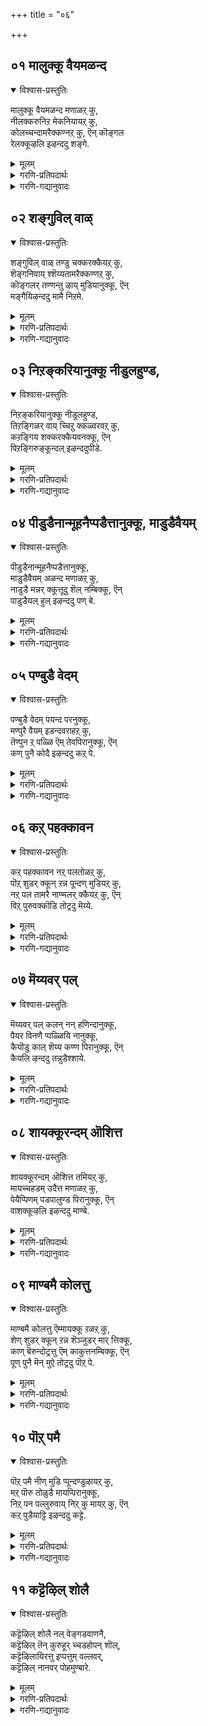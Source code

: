 +++
title = "०६"

+++


## ०१ मालुक्कू वैयमळन्द
<details open><summary>विश्वास-प्रस्तुतिः</summary>

मालुक्कू वैयमळन्द मणाळऱ् कु,   
नीलक्करुनिऱ मेकनियायऱ् कु,  
कोलच्चन्दामरैक्कण्नऱ् कु, ऎन् कॊङ्गल  
रेलक्कूऴलि इऴन्ददु शङ्गे.
</details>

<details><summary>मूलम्</summary>

मालुक्कू वैयमळन्द मणाळऱ् कु,   
नीलक्करुनिऱ मेकनियायऱ् कु,  
कोलच्चन्दामरैक्कण्नऱ् कु, ऎन् कॊङ्गल  
रेलक्कूऴलि इऴन्ददु शङ्गे.
</details>

<details><summary>गरणि-प्रतिपदार्थः</summary>

मालुक्कू = व्यामोहकारिगॆ, वैयम् अळन्द = भूमण्डलवन्नु आक्रमिसिकॊण्ड \(अळॆदुकॊण्ड\), मणाळऱ् कु = चित्ताकर्षरिगॆ, नीलम् करुनिऱम् = नीलि मत्तु कप्पु मिश्रवर्णद, मेकम् नियाय ऱ् कु = मेगवन्नु होलुववरिगॆ, कोलम् = सुन्दरवाद, शॆम् तामरैक्कण्णऱ् कु= कॆन्दावरॆयन्तॆ कण्णुळ्ळवरिगॆ, ऎन् कॊङ्गु= नन्न जेनुसुरिसुव, अलर् = हूविन, एलम् = परिमळद, कुऴलि = तलॆगूदलुळ्ळवळु, इऴन्ददु = कृशगॊण्डद्दु, शङ्गे = कैबळॆगळे.
</details>

<details><summary>गरणि-गद्यानुवादः</summary>

कैबळॆगळे, जेनुसुरिसुव हूविन परिमळद तलॆगूदलिनवळाद नन्न\(मगळु\)वळु व्यामोहकारियाद प्रभुविगॆ, भूमण्डलवन्नु अळॆदुकॊण्ड चित्ताकर्षकनिगॆ \(मनोहारिगॆ\), नीलि मत्तु कप्पु मिश्रवर्णद मेघवन्नु होलुववनिगॆ, कॆन्दावरॆयन्तॆ कण्णुळ्ळवनिगॆ कृशगॊण्डद्दु. 

इल्लि ’नायकि’य तायि तन्न मगळु बडवादद्दक्कॆ कारणवन्नु बलुरसवत्तागि हेळुत्ताळॆ. 

“मालुक्कू” – सृष्टिय ऎल्ला वस्तुगळल्लू व्यामोहवन्नुण्टुमाडि, तन्न कडॆगॆ अवुगळन्नु आकर्शिसुववनु - सर्वेश्वर.

“वैयमळन्द मणाळऱ् कु” – इदु भगवन्तन वामन-त्रिविक्रमावतारगळन्नु सूचिसुत्तदॆ. 

“मणाळऱ्” – ऎन्दरॆ, ’मनोहारि’यागि बलिचक्रवर्तिय यागशालॆयन्नु प्रवेशिसिद कुळ्ळ ब्रह्मचारि वेषद \(वामन वटुवागि बन्द\) भगवन्त यागशालॆयन्नु प्रवेशिसिद कूडले. अवन रूपक्कॆ, अवनापूर्व तेजस्सिगॆ बलिचक्रवर्तिमारुहोद. अवनन्नु प्रश्निसि, अवन मातुगळिगॆ मरुळाद एनु बेकॆन्दु केळिद. ’मूरु हॆज्जॆय नॆल’ ऎन्द वामनवटु. अदन्नु केळि बलि अच्चरिगॊण्ड. ’अष्टु अल्पस्थळसाके?’ ऎन्दु केळिद बलि. आदरॆ, आगले वामननु त्रिविक्रमनागि बॆळॆदु, ब्रह्माण्डवन्नॆल्ला आक्रमिसि, तन्न ऒन्दे हॆज्जॆयन्नु विस्तरिसि इडिय भूमण्डलवन्नु अळॆद सङ्गतियन्नु ’वैयम् अळन्द’ ऎम्बुदु सूचिसुत्तदॆ. 

“नीलम् करु निऱम् मेकम् नियायऱ् कु” – नीलि, कप्पु कूडिदबण्णद मोड – मळॆमोड – कार्मुगिलु. कार्मुगिलन्नु होलतक्कवनु मुगिल् वण्णनाद भगवन्त. 

“ऎन् कॊङ्गलरेलक्कूऴलि” – अरळिद हूविनन्तॆ आकर्षकळू, परिमळ सूसुव तलॆगूदलिनवळू आद नन्न मगळु.

’नायकि’य तायि हेळुत्ताळॆ- कैबळॆगळे, ई नन्न अपरूप सुन्दरियाद मगळु व्यामोहकारियाद, सर्वव्यापकनाद, मुगिलवण्णनाद, कॆन्दावरॆय कण्णिन सर्वेश्वरनिगॆ मनसोतु बडवादळु कण्डिरा\!
</details>



## ०२ शङ्गुविल् वाळ्
<details open><summary>विश्वास-प्रस्तुतिः</summary>

शङ्गुविल् वाळ् तण्डु चक्करक्कैयऱ् कु,  
शॆङ्गनिवाय् श्शॆय्यतामरैक्कण्णऱ् कु,  
कॊङ्गलर् तण्णन्तु ऴाय् मुडियानुक्कू, ऎन्  
मङ्गैयिऴन्ददु मामै निऱमे.
</details>

<details><summary>मूलम्</summary>

शङ्गुविल् वाळ् तण्डु चक्करक्कैयऱ् कु,  
शॆङ्गनिवाय् श्शॆय्यतामरैक्कण्णऱ् कु,  
कॊङ्गलर् तण्णन्तु ऴाय् मुडियानुक्कू, ऎन्  
मङ्गैयिऴन्ददु मामै निऱमे.
</details>

<details><summary>गरणि-प्रतिपदार्थः</summary>

शङ्ग = शङ्ख, विल् = बिल्लु, वाळ् = खड्ग, तण्डु = गदॆ, चक्करम् = चक्रायुध, इवुगळन्नु, कैयऱ् कु = कैयल्लि हिडिदवनिगॆ, शॆम् कनिवाय् = कॆम्पगॆ तॊण्डे हण्णिनन्तॆ अधरवन्नुळ्ळवनिगॆ, शॆय्यतामरैकण्णऱ् कु = कॆन्दावरॆयं \(विशालवाद\) कण्णुळ्ळवनिगॆ, कॊङ्गु अलर् = परिमळवन्नु हरडुव हू बन्दिरुव, तण् = तम्पाद, अम् = सुन्दरवाद, तुऴाय् = तुलसिय दण्डॆयन्नु, मुडियानुक्कु = तलॆयल्लि \(किरीटदल्लि\) धरिसिरुववनिगॆ, ऎन् मङ्गै= नन्न मगळु इऴन्ददु = कळॆदुकॊण्डद्दु, मामैनिऱमे = रूपवन्नू, मैबण्णवन्नू \(सुन्दरवाद मैबण्णवे\).
</details>

<details><summary>गरणि-गद्यानुवादः</summary>

शङ्ख, बिल्लु, खड्ग, गदॆ, चक्रायुधगळन्नु कैयल्लि हिडिदवनिगॆ, कॆम्पगॆ तॊण्डॆहण्णिनन्तॆ अधरवन्नुळ्ळवनिगॆ, कॆन्दावरॆयन्तॆ विशालवाद कण्णुळ्ळवनिगॆ, परिमळवन्नु हरडुवहूबिरिद तम्पाद सुन्दरवाद तुलसिय दण्डॆयन्नु किरीटदल्लि धरिसिरुववगॆ, नन्न मगळु कळॆदुकॊण्डद्दु सुन्दरवाद मैबण्णवन्ने. 

“शङ्गु..........................कैयऱ् कु” – इदु भगवन्तनु दिव्यपञ्चायुधगळन्नु धरिसिरुव सर्वरक्षकनॆम्बुदन्नु हेळुत्तदॆ. पाञ्चजन्य शङ्ख, शार्ङ्गबिल्लु, नन्दकीखड्ग, कौमोदकीगदॆ, सुदर्शनचक्र – इवु भगवन्तन दिव्यपञ्चायुधगळु. 

“शॆङ्गनिवाय्, शॆय्यतामरैक्कण्णऱ् कु” – इदु भगवन्तन अपूर्वसौन्दर्यवन्नु सूचिसुत्तदॆ. मुखक्कॆ अन्दवन्नु तरुवुदु कण्णु, मूगु, बायि, भगवन्तनकण्णुगळु कॆन्दावरॆय ऎसळिनन्तॆ माटवागि, आकर्षकवागि, सुन्दरवागिवॆ. अवन तुटिगळु तॊण्डॆय हण्णिनन्तॆ कॆम्पगॆ इवॆ. 

“कॊङ्गलर्.......................मुडियानुक्कू” – भगवन्तन किरीटक्कॆ तॊडिसिरुव परिमळपूर्ण सुन्दरवाद तुलसिय हार, अवन दिव्याभरणगळ सॊबगन्नु सूचिसुत्तवॆ. 

’नायकि’य तायि हेळुत्ताळॆ- ई नन्न मगळु दिव्यपञ्चायुधगळन्नु धरिसिद जगद्रक्षकनिगॆ, तॊण्डॆहण्णिनन्तॆ तुटियन्नू कॆन्दावरॆय ऎसळिनन्तॆ कण्णन्नू उळ्ळ सुन्दरमूर्तिगॆ, किरीटदल्लि परिमळवन्नु सूसुत्ता तम्पाद सॊबगिन तुलसिय हारवन्नु धरिसिदवनिगॆ मनसोतु, तन्न सुन्दरवाद रूपवन्नू, अदर बण्णवन्नू कळॆदुकॊण्डळल्ल\!
</details>



## ०३ निऱङ्करियानुक्कू नीडुलहुण्ड,
<details open><summary>विश्वास-प्रस्तुतिः</summary>

निऱङ्करियानुक्कू नीडुलहुण्ड,  
तिऱङ्गिळर् वाय् च्चिऱु क्कळ्वरवऱ् कु,   
कऱङ्गिय शक्करक्कैयवनक्कू, ऎन्   
पिऱङ्गिरुङ्कून्दल् इऴन्ददुपीडे.
</details>

<details><summary>मूलम्</summary>

निऱङ्करियानुक्कू नीडुलहुण्ड,  
तिऱङ्गिळर् वाय् च्चिऱु क्कळ्वरवऱ् कु,   
कऱङ्गिय शक्करक्कैयवनक्कू, ऎन्   
पिऱङ्गिरुङ्कून्दल् इऴन्ददुपीडे.
</details>

<details><summary>गरणि-प्रतिपदार्थः</summary>

निऱम् = बण्णदल्लि, करियानुक्कू = कप्पगॆ इरुववनिगॆ, नीडु = विस्तारवाद, उलहु उण्ड = लोकगळन्नु कबळिसिद, तिऱम् = रीतियल्लि किळर् वाय् = शोभिसुव बायुळ्ळ, शिऱुकळ् वर् अवर् क्कू= चिक्कमायकारनाडवनिगॆ, कऱङिय = सुळिसुत्तुत्तिरुव, चक्कर क्कैयवनुक्क चिक्करक्कैयवनुक्कू= चक्रायुधवन्नु कैयल्लि हिडिदवनिगॆ, ऎन्पिऱङ्गु इरुकून्दल् = नन्न शोभिसुव दट्टवाद कूदलु \(कूदलिन मगळु\), इऴन्ददु = कळॆदुकॊण्डद्दु, पीडे = हिरिमॆयन्ने. 
</details>

<details><summary>गरणि-गद्यानुवादः</summary>

बण्णदल्लि कप्पगॆ इरुववनिगॆ, विस्तारवाद लोकगळन्नुण्ड रीतियल्लि शोभिसुव बायुळ्ळवनिगॆ, चिक्कमायकारनिगॆ, गिरगिरनॆ तिरुगुत्तिरुव चक्रायुधवन्नु कैयल्लि धरिसिदवनिगॆ दट्टवागि शोभिसुव तलॆगूदलिनवळाद नन्न मगळु मनसोतु कळॆदुकॊण्डद्दु अवळ हिरिमॆयन्ने. 

“निऱम् करियानुक्कू” – भगवन्तनु ऒन्दॊन्दु युगदल्लि ऒन्दॊन्दु बण्णदवनागि कण्डु बरुत्तानॆन्दू, कृतयुगदल्लि अवनदु शुद्धवाद बिळिय बण्णवॆन्दू, त्रेतायुगदल्लि मासलु बिळुपॆन्दू, द्वापरदल्लि हळदियॆन्दू, कलियुगदल्लि शुद्धकप्पुबण्णवॆन्दू वर्णिसलागुत्तदॆ. अदक्कॆ तक्कन्तॆ आळ्वाररु भगवन्तनन्नु ’करिय’नॆन्नुत्तारॆ. 

“नीडुलहुण्ड......................वाय्” – भगवन्तनु प्रळयकालदल्लि समस्तलोकगळन्नू ऒट्टिगॆ कबळिसिद बायवनु. अवनु श्रीकृष्णनागि, नन्दगोकुलदल्लि बॆळॆयुत्तिद्दाग, मण्णुतिन्दनॆम्ब कारणदिन्द तायि यशोदॆ अवनन्नु गद्दरिसि, बायि तॆरॆसि, बाय ऒळगॆ इडिय ब्रह्माण्डवन्ने कण्डु बॆक्कसबॆरगादळष्टॆ\! 

“शिऱुकळ्वर् अवर्” – भगवन्तनु “चिक्ककळ्ळ” ऎनिसिकॊण्डद्दु ऎरडु सन्दर्भगळल्लि. \(१\) कुळ्ळब्रह्मचारियागि बलिचक्रवर्तिय यागशालॆयन्नु प्रवेशिसि, तन्न रूपतेजस्सुगळिन्दलू, सत्यपूर्णवाद चमत्कारद मातुगळिन्दलू, बलियन्नु वञ्चिसिदाग \(२\) श्रीकृष्णनागि अवतरिसि, नन्दगोकुलदल्लि तन्न मनॆयल्लू, गोकुलद ऎल्ल मनॆगळल्लू हालुबॆण्णॆयन्नु, यारू अरियदन्तॆ तिन्दु, तायियशोदॆयिन्द ऒरळिद कट्टिहाकिसिकॊण्डाग. 

’नायकि’य तायि हेळुत्ताळॆ- नन्नमगलु सुलक्षणवति दट्टवागि तलॆगूदलन्नुळ्ळ सुन्दरि. अन्थवळु, करियबण्णद, हॊट्टॆबाकनन्तॆ इडिय ब्रह्माण्डवन्ने कबळिसिदवनिगॆ, चिक्ककळ्ळ \(वञ्चक\)निगॆ, तिरुगुत्तिरुव चक्रायुधधारिगॆ मनसोतु, तन्न हिरिमॆयन्ने कळॆदुकॊण्डळल्ल\! 

’हिरिमॆ’ ऎल्लिगॆ? यारदु ’हिरिमॆ’? भगवन्तनन्नु मोहिसि कळॆगुन्दिद्दे? कप्पनॆय, हॊट्टॆबाकनागि, गुणविल्लद ’कळ्ळ’निगॆ मनसोतद्दु? इल्लवे, तिरुगुत्तिरुव चक्रायुधवन्नु कैयल्लि हिडिदु सदा जगद्रक्षणॆयल्ले निरतनादवनदे? ऎन्थ सॊगसाद निन्दास्तुति\!
</details>



## ०४ पीडुडैनान्मूहनैप्पडैत्तानुक्कू, माडुडैवैयम्
<details open><summary>विश्वास-प्रस्तुतिः</summary>

पीडुडैनान्मूहनैप्पडैत्तानुक्कू,  
माडुडैवैयम् अळन्द मणाळऱ् कु,  
नाडुडै मन्नर् क्कूत्तूदु शॆल् नम्बिक्कू, ऎन्  
पाडुडैयल् हुल् इऴन्ददु पण् बे.
</details>

<details><summary>मूलम्</summary>

पीडुडैनान्मूहनैप्पडैत्तानुक्कू,  
माडुडैवैयम् अळन्द मणाळऱ् कु,  
नाडुडै मन्नर् क्कूत्तूदु शॆल् नम्बिक्कू, ऎन्  
पाडुडैयल् हुल् इऴन्ददु पण् बे.
</details>

<details><summary>गरणि-प्रतिपदार्थः</summary>

पीडु उडै = हिरिमॆयुळ्ळ, नान्मूहनै = नाल्मुखनन्नु, पडैत्तानुक्कू = पडॆदवनिगॆ, माडु उडै= सम्पत्तन्नुळ्ळ, वैयम् = भूमण्डलवन्नु, अळन्द = अळॆदुकॊण्ड, मणाळऱ् कु = मनमोहकनिगॆ, नाडु उडै = देशवन्नुळ्ळ, मन्नर् क्कू = राजरिगॆ, तूदु शॆल् = दौत्यवन्नु नडॆसिद, नम्बिक्कू = परमपुरुषनिगॆ \(पुरुषोत्तमनिगॆ\), ऎन् = नन्न, पाडु उडै = विशालवाद नितम्बगळुळ्ळवळु, इऴन्ददु = \(मनसोतद्दु\) बडवादद्दु, पण्बे = स्वभाववे \(सहज गुणवे\). 
</details>

<details><summary>गरणि-गद्यानुवादः</summary>

हिरिमॆयुळ्ळ नाल्मुखनन्नु पडॆदवनिगॆ, सम्पत्तन्नुळ्ळ भूमियन्नु अळॆदुकॊण्ड मनमोहकनिगॆ, देशवन्नुळ्ळ राजरिगॆ दौत्यवन्नु नडॆसिद पुरुषोत्तमनिगॆ, नन्न विशालवाद नितम्बगळुळ्ळवळु \(मनसोतद्दु\) बडवादद्दु अवळ सहजगुणवे\! 

“पीडुडै.......................पडैत्तानुक्कु” – भगवन्तन नाभिकमलदल्लि अयोनिजवागि हुट्टिद्दु चतुर्मुखन ऒन्दु हिरिमॆ. भगवन्तननिन्दले पडॆदुकॊण्ड वेदगळ मूलक जगत्तन्नु सृष्टिसिद्दु अवन मत्तॊन्दु हिरिमॆ. 

“माडुडै..........................मणालऱ् कु” – सम्पत्तु तुम्बिद्दु भूमिभगवन्तनु मनमोहकनाद वामन वटुवागि बन्दु, त्रिविक्रमनागि बॆळॆदु, तन्न ऒन्दु हॆज्जॆयन्नु विस्तरिसि, इडिय भूमण्डलवन्नावरिसि, अदन्नु अळॆदुकॊण्डनु. 

“नाडुडै............................नम्बिक्कु” – हिरिमॆयन्नुळ्ळ चतुर्मुखनन्नु पडॆदवनिगॆ, त्रिविक्रमनागि भूमण्डलवन्नु स्वाधीनपडिसिकॊण्ड मनमोहकनिगॆ, राज्यमत्तराद कौरवादिगळ बळिगॆ पाण्डवर कडॆय राजदूतनाद पुरुषोत्तमनिगॆ, विशालवाद नितम्बगळुळ्ळ नन्न मगळु मनसोतु बडवादद्दु अवळ सहजस्वभाववे.
</details>



## ०५ पण्बुडै वेदम्
<details open><summary>विश्वास-प्रस्तुतिः</summary>

पण्बुडै वेदम् पयन्द परनुक्कू,  
मण्पुरै वैयम् इडन्दवराहऱ् कु,  
तॆण्पुन ऱ् पळ्ळि ऎम् तेवपिरानुक्कू, ऎन्   
कण् पुनै कोदै इऴन्ददु कऱ् पे.
</details>

<details><summary>मूलम्</summary>

पण्बुडै वेदम् पयन्द परनुक्कू,  
मण्पुरै वैयम् इडन्दवराहऱ् कु,  
तॆण्पुन ऱ् पळ्ळि ऎम् तेवपिरानुक्कू, ऎन्   
कण् पुनै कोदै इऴन्ददु कऱ् पे.
</details>

<details><summary>गरणि-प्रतिपदार्थः</summary>

पण्बु उडैवेदम् = अत्युत्तम ज्ञानकर्मगळन्नुळ्ळ वेदगळन्नु, पयन्द = उपकरिसिद, परनुक्कू = परमपुरुषनिगॆ, मण् पुरैवैयम् = मण्णिनिन्द मुच्चिरुव भूमियन्नु, इडन्द = हिडिदु ऎत्तिद, वराहऱ् कु = महावराहनिगॆ, तॆण् पुनल् पळ्ळि = तिळियाद नीरिन प्रवाहदल्लि पवडिसिरुव, ऎम् = नम्म, पिरानुक्कू = देवतॆगळ ऒडॆयनिगॆ, ऎन् = नन्न, कण् पुनै = कण्णुगळन्नु आकर्षिसुवन्तॆ अलङ्करिसिरुव, कोदै = तलॆकूदलन्नुळ्ळवळु, इऴन्ददु = बडवादद्दु, कऱ् पे = \(अवळ\) पातिव्रत्यवे श्रेष्ठवाद ज्ञानवे\). 
</details>

<details><summary>गरणि-गद्यानुवादः</summary>

अत्युत्तम ज्ञानकर्मगळन्नुळ्ळ वेदगळन्नु नीडि उपकरिसिद परमपुरुषनिगॆ, मण्णिनिन्द मुच्चिरुव भूमियन्नु हिडिदु उद्धरिसिद महावराहनिगॆ, तिळियाद नीरिन प्रवाहदल्लिपवडिसिरुव नम्म देवदेवनिगॆ, \(इतरर\) कण्णुगळन्नुआकर्षिसुवन्तॆ अलङ्करिसिरुव तलॆगूदलिन नन्न मगळु बडवादद्दु अवळ पातिव्रत्यवे \(श्रेष्ठज्ञानवे\). 

पण्बुडै................................परनुक्क” – ज्ञानकाण्ड, कर्मकाण्डगळिन्द कूडिद्दु वेद. भगवन्तनु वेदगळन्नु चतुर्मुखनिगॆ ऒदगिसिकॊट्टु, अवन सृष्टिकार्यक्कॆ ऒत्तासॆमाडिदनादरू, अवनु परात्परवस्तुवे. \(इल्लि भगवन्तन ऎरडु गुणगळन्नु ऒत्तिहेळुत्तिदॆ- उपकार मत्तु परत्व\) 

मण्...................................वराहऱ् कु” – भगवन्तन महावराहवातारद विषय. हिरण्याक्षनॆम्ब राक्षसनु भूमियन्नु कद्दु विस्तारवाद कडलल्लि ऎल्लियो बच्चिट्टु अडगिकॊण्डाग, भगवन्तनु महावराहनागि अवतरिसि, नीरिनल्लि मुळुगि, घुडुघुडिसि, अडगिद्द हिरण्याक्षनन्नु कण्डुहिडिदु कॊन्दु, भूमियन्नु तन्न कोरॆहल्लिनिन्द हिडिदु, मेलक्कॆत्ति, अदर स्थानदल्लि निल्लिसिदनु. 

“तण्...........................पिरानुक्कु” – विस्तारवाद पाल्गडलल्लि, शेषशयननागि, पवडिसिरुव देवाधिदेवने भगवन्त. 

’नायकि’य तायि हेळुत्ताळॆ- चतुर्मुखनिगॆ वेदगळन्नु ऒदगिसि, दुष्टहिरण्याक्षनन्नु संहरिसि, भूदेवियन्नुद्धरिसि, निर्लिप्तनागि पाल्गडलल्लि पवडिसिरुव परमपुरुषनिगॆ, आकर्षकवागि तलॆगूदलन्नु अलङ्करिसिकॊण्डिरुव \(गोदादेवियन्थ\) नन्न मगळु, मनसोतु बडवादद्दु अवळ निश्चलवाद पतिभक्तियिन्दले.
</details>



## ०६ कऱ् पहक्कावन
<details open><summary>विश्वास-प्रस्तुतिः</summary>

कऱ् पहक्कावन नऱ् पलतोळऱ् कु,  
पॊऱ् शुडर् क्कून् ऱन्न पून्दण् मुडियऱ् कु,  
नऱ् पल तामरै नाण्मलर् क्कैयऱ् कु, ऎन्   
विऱ् पुरुवक्कॊडि तोट्रदु मॆय्ये.
</details>

<details><summary>मूलम्</summary>

कऱ् पहक्कावन नऱ् पलतोळऱ् कु,  
पॊऱ् शुडर् क्कून् ऱन्न पून्दण् मुडियऱ् कु,  
नऱ् पल तामरै नाण्मलर् क्कैयऱ् कु, ऎन्   
विऱ् पुरुवक्कॊडि तोट्रदु मॆय्ये.
</details>

<details><summary>गरणि-प्रतिपदार्थः</summary>

कऱ् पहम् का अन् = कल्पवृक्षद उपवनदन्तॆ, नल् पल तोळऱ् कु = उत्तमवू बलिष्ठवू आद हलवु तोळु \(बुज\)गळुळ्ळवनिगॆ, पॊन् शुडर् कुन्ऱु अन्न = चिन्नद प्रकाश\(कान्ति\)वुळ्ळ बॆट्टदन्तॆ, पूतण्= सुन्दरवू हितकरवू आद, मुडियऱ् कु = किरीटवुळ्ळवनिगॆ, नल् = ऒळ्ळॆय, पल = हलवु, तामरैनाळ् मलर् = आगले बिरिद तावरॆ हूविनन्तॆ इरुव कैयऱ् कु = कैगळुळ्ळवनिगॆ, ऎन् = नन्न, विल् पुरुवम् कॊडि = बिल्लिनन्थ हुब्बन्नुळ्ळ, मगळु, तोट्रदु = मनसोतद्दु \(बडवादद्दु\), मॆय्यो = निजवे. 
</details>

<details><summary>गरणि-गद्यानुवादः</summary>

कल्पवृक्षद उपवनदन्तॆ, उत्तमवाद मत्तु बलिष्ठवाद अनेक तोळुगळन्नुळ्ळवनिगॆ, चिन्नद हॊळपुळ्ळ बॆट्टदन्तॆ सुन्दरवू हितकरवू आद किरीटवुळ्ळवनिगॆ, आगले बिरिद उत्तमवाद हलवु कैगळुळ्ळवनिगॆ, बिल्लिनन्तॆ बागिरुव हुब्बन्नुळ्ळ नन्न मगळु मनसोतद्दु \(मैबडवादद्दु\) सहजवे \(सत्यवे\). 

“कऱ् पह...........................मुडियऱ् कु” – याव देव मरदडियल्लि निन्तु बेडिद्दन्नुअदु कॊडबल्लदो अदु कल्पवृक्ष. अन्थ कल्पवृक्षगळ उपवनदन्तॆ इरुव भगवन्तन हलवारु तोळुगळु सुन्दरवू बलिष्ठवू आगिवॆ. 

“पॊऱ् शुडर्..........................मुडियऱ् कु” – चिन्नद हॊळपुळ्ळ बॆट्टद हागॆ ऎत्तरवाद, नोडलु सुन्दरवू हितकरवू आद किरीटवन्नु धरिसिरुववनु भगवन्त. 

“नऱ् पल............................कैयऱ् कु” – आगले अरळिद ऒळ्ळॆय सॊगसाद तावरॆहूगळन्तॆ सुन्दरवू \(आकर्षकवू\), मृदुवू आद कैगळुळ्ळवनु भगवन्त.

’नायकि’य तायि हेळुत्ताळॆ- साटियिल्लदन्थ कॊडुगैयुळ्ळवनू, बलिष्ठवाद भुजगळुळ्ळवनू, चिन्नद हॊळपिन ऎत्तरवाद, हितकरवाद, सॊबगिन किरीटवुळ्ळवनिगॆ, हॊसदागि अरळिद तावरॆ हूगळन्तॆ मृदुवू सुन्दरवू आदकैगळुळ्ळ परमपुरुषनिगॆ बिल्लिनन्तॆ माटवागि बागिरुव हुब्बुगळ सुन्दरियाद नन्न मगळु मनसोतद्दु निजवे\! \(वास्तववादद्दे\!\). 

ऎल्ला बगॆयल्लू बल, वीर्य, शौर्य, सौन्दर्य लावण्यगळन्नुळ्ळ परमपुरुषन बळिगॆ आकर्षितवागुवुदू, अवनन्नु पडॆदुकॊळ्ळुवुदक्कागि कॊरगि बडवागुवुदू सहजवाद विषयवे.
</details>



## ०७ मॆय्यवर् पल्
<details open><summary>विश्वास-प्रस्तुतिः</summary>

मॆय्यवर् पल् कलन् नन् हणिन्दानुक्कू,  
पैयर विनणै प्पळ्ळियि नानुक्कू,  
कैयॊडु काल् शॆय्य कण्ण पिरानुक्कू, ऎन्   
कैयलि ऴन्ददु तन्नुडैश्शाये.
</details>

<details><summary>मूलम्</summary>

मॆय्यवर् पल् कलन् नन् हणिन्दानुक्कू,  
पैयर विनणै प्पळ्ळियि नानुक्कू,  
कैयॊडु काल् शॆय्य कण्ण पिरानुक्कू, ऎन्   
कैयलि ऴन्ददु तन्नुडैश्शाये.
</details>

<details><summary>गरणि-प्रतिपदार्थः</summary>

मॆय् अमर् = निजवागियू \(देहसौन्दर्यक्कॆ\) हॊन्दिकॊण्डिरुव, पल् = अनेक, कलन् = दिव्याभरणगळन्नु, नन् हु = चॆन्नागि, अणिन्दानुक्कु = तॊट्टिरुववनिगॆ, पै अरविन् = हॆडॆयुळ्ळ सप्रद, अणै = हासुगॆयल्लि, पळ्ळियिनानुक्कू = पवडिसिरुववनिगॆ, कैयॊडुकाल् = कै मत्तु कालुगळु, शॆय्य = कॆम्पगॆ इरुव, कण्णपिरानुक्कू = अत्याकर्षकनाद भगवन्तनिगॆ \(श्रीकृष्णावतारियाद भगवन्तनिगॆ\), ऎन् = नन्न, तैयल् = मगळु, इऴन्ददु = कृशगॊण्डद्दु, तन्नुडै = तन्न, शाये = बण्णवन्ने \(कान्तियन्ने\). 
</details>

<details><summary>गरणि-गद्यानुवादः</summary>

देहसौन्दर्यक्कॆ वास्तववागि हॊन्दिकॊण्डिरुव अनेक दिव्याभरणगळन्नु चॆन्नागि तॊट्टिरुववनिगॆ, हॆडॆयुळ्ळ सर्पद हासुगॆयल्लि पवडिसिरुववनिगॆ, अङ्गै अङ्गालुगळु कॆम्पगॆइरुव अत्याकर्षक सुन्दरनाद भगवन्तनिगॆ \(श्रीकृष्णावतारियाद भगवन्तनिगॆ\), नन्न मगळु कृशगॊण्डद्दु \(मनसोतद्दु\), तन्न देहकान्तियन्ने. 

“मॆय्यमर्.........................नन् हणिन्दानुक्कु” – भगवन्तनु तलॆगॆ रत्नकिरीटवन्नू, किविगॆ मकरकुण्डलगळन्नू, कण्ठदल्लि ऎन्दिगू बाडद वनमालॆयन्नू, वैजयन्तिमालॆयन्नू ऎदॆयल्लि कौस्तुभरत्नवन्नू, तोळुगळिगॆ तोळ्बळॆगळन्नू, कालुगळिगॆ वीरकालन्दुगॆगळन्नू धरिसि, शोभिसुत्तानॆ. 

“पैयरविनणै..........................नानुक्कू” – भगवन्तनु पवडिसिरुवुदु पाल्गडलल्लि. आदिशेषने अवन हासुगॆ. शेषनु तन्न हॆडॆगळन्नु बिच्चि भगवन्तनिद्दॆगॆ भङ्गबरदन्तॆ हिडिदिरुत्तानॆ. लक्ष्मीदेविस्वामिय सेवॆयल्लि तॊडगिरुत्तारॆ. गरुड, विष्वक्सेन, आञ्जनेयरु, अवन आज्ञापालनॆगागि सिद्धवागि कादिरुत्तारॆ. 

’नायकि’य तायि हेळुत्ताळॆ – दिव्याभरणभूषितनागि, पाल्गडलल्लि सर्पशयननागि, अत्याकर्षक सुन्दरनागिरुव भगवन्तनिगॆ नन्न मगळु मनसोतु, तन्न देहकान्तियन्ने कळॆदुकॊण्डिद्दाळॆ.
</details>



## ०८ शायक्कूरन्दम् ऒशित्त
<details open><summary>विश्वास-प्रस्तुतिः</summary>

शायक्कूरन्दम् ऒशित्त तमियऱ् कु,  
मायच्चहडम् उदैत्त मणाळऱ् कु,  
पेयैप्पिणम् पडपालुण्ड पिरानुक्कू, ऎन्  
वाशक्कूऴलि इऴन्ददु माण्बे.
</details>

<details><summary>मूलम्</summary>

शायक्कूरन्दम् ऒशित्त तमियऱ् कु,  
मायच्चहडम् उदैत्त मणाळऱ् कु,  
पेयैप्पिणम् पडपालुण्ड पिरानुक्कू, ऎन्  
वाशक्कूऴलि इऴन्ददु माण्बे.
</details>

<details><summary>गरणि-प्रतिपदार्थः</summary>

शाय कुरन्दम् = कीळु मेलागुवन्तॆ, अर्जुनवृक्षवन्नु, ऒशित्त = मुरिदुनाशपडिसिद, तमियऱ् कु = ऒण्टिगनिगॆ, मायम् = वञ्चनॆय, शहडम् = शकटवन्नु, उदैत्त = ऒदॆद, मणळऱ्कु = मनोहरनिगॆ, पेयै = राक्षसियन्नु, पिणम् पड = हॆणवागि बीळुवन्तॆ, पाल् उण्ड = अवळ ऎदॆहालन्नुण्ड, पिरानुक्कू = सर्वेश्वरनिगॆ, ऎन् = नन्न, वाशम् कुऴलि= परिमळ सूसुव तलॆगूदलवळु, इऴन्ददु = क्षीणिसित्तु \(कृशवादद्दु\), माण्बे = ऒळ्ळॆयतनद हिरिमॆये. 
</details>

<details><summary>गरणि-गद्यानुवादः</summary>

अर्जुन वृक्षगळन्नु बुडमेलागि मुरिदु नाशमाडिदवनिगॆ, वञ्चकनागि बन्द शकटवन्नु ऒदॆद मनोहरनिगॆ, राक्षसियन्नु हॆणवागि बीळुवन्तॆ, \(अवळ\) हालन्नुण्ड सर्वेश्वरनिगॆ, नन्न परिमळ सूसुव तलॆगूदलवळु कृशवादद्दु अवळ ऒळ्ळॆयतनदहिरिमॆये. 

ई पाशुरदल्लि कण्डु बरुव मूरु निदर्शनगळु भगवन्तन श्रीकृष्णावतारद बाललीलॆगळिगॆ सेरिदवु.

“शाय...................................तमियऱ् कु” – मगुवाद कृष्णनु बॆण्णॆयन्नु कद्दु तिन्दनॆन्दु कोपगॊण्ड तायि यशोदॆ अवनन्नु ऒन्दु गण्टु हग्गदिन्द मनॆय मुन्दण ऒरळुकल्लिगॆ कट्टिहाकि, तन्न कॆलसक्कॆन्दु ऒळक्कॆ होदळु. कृष्णनु मॆल्लमॆल्लगॆ अम्बॆगालिट्टुकॊण्डु, आ ऒरळु कल्लन्नू हिन्दॆ ऎळॆदुकॊण्डु, ऎदुरागि पुष्टवागि बॆळॆदु निन्तिद्द अवळि अर्जुन वृक्षगळ बळिगॆ होदनु. अवुगळ नडुवण सन्दिनल्लि तूरिदनु. तन्नॊडनॆ बन्द ऒरळु कल्लन्नू तन्न कडॆगॆ ऎळॆदुकॊळ्ळलु प्रयत्निसिदनु. अष्टरिन्दले, आ ऎरडु अर्जुनवृक्षगळू बुडमेलागि, वाल, मुरिदुबिद्दवु. इडिय नन्दगोकुलवे ई अद्भुतवन्नु कण्डु भ्रान्तरादरु. “यमळार्जुनभञ्जन”द प्रसङ्ग इदु. 

“माय.......................मणाळऱ् कु” – कृष्णनु ऎळॆकूसागि, नन्दगोकुलदल्लॆ बॆळॆयुत्तिरुवाग, कंसनिन्द प्रेरितनागि अल्लि बन्द शकटासुर, ऒण्टियागि मनॆय हजारदल्लि मलगिरुव मगुविन मेलॆ नुग्गि हरिदु अवनन्नु कॊल्लबेकॆम्ब हवणिकॆयिन्द अवनु बण्डिय रूपदल्लि अल्लिगॆ बन्द. मगुवु स्वाभाविकवागि तन्न कैकालुगळन्नु आडिसुत्तिरुव हागॆये, कृष्णनू कालन्नाडिसुत्ता, नुग्गि बन्द बण्डियन्नु ऒदॆदु, मुरिदुपुडिपुडि माडिदनु. “शकटासुरसंहार” आदद्दू हीगॆ. 

“पेयै................................पिरानुक्कु” – कंसनिन्द प्रेरितळागि नन्दगोकुलक्कॆ बन्दळु पूतनि ऎम्ब राक्षसि मगु ऒण्टियागिरुव समयवन्नु कादिद्दु, यशोदॆयन्तॆ वेष धरिसि, मगुवन्नॆत्तिकॊण्डु, अदक्कॆ तन्न विषद ऎदॆहालन्नू ऊडिसिदळु. मगुवादरो अदन्नु चप्परिसुत्ता कुडिदु, अदरॊन्दिगॆ अवळ प्राणवन्नू हीरि कॊन्दु हाकिदनु. “पूतनिय संहार” इदु. 

’नायकि’य तायि हेळुत्ताळॆ- पुष्टवागि बॆळॆदु निन्तिद्द अवळि अर्जुनवृक्षगळन्नु बुडमेलु माडि मुरिदु हाकिदवनिगॆ, वञ्चनॆयिन्द कॊल्ललु बन्द शकटनन्नु कालिनिन्द ऒदॆदु कॊन्दवनिगॆ, राक्षसिय विषद हालन्नुण्डु अदरॊडनॆ अवळ प्राणवन्ने हीरिदवनिगॆ, परिमळपूरित तलॆगूदलिनवळाद नन्न मगळु मनसोतद्दु अवळ ऒळ्ळॆयतनद हिरिमॆये.
</details>



## ०९ माण्बमै कोलत्तु
<details open><summary>विश्वास-प्रस्तुतिः</summary>

माण्बमै कोलत्तु ऎम्मायक्कू ऱळऱ् कु,  
शेण् शुडर् क्कून् ऱन्न शॆञ्जुडर् मार् त्तिक्कू,  
काण् बॆरुन्दोट्रत्तु ऎम् काकुत्तनम्बिक्कू, ऎन्   
पूण् पुनै मॆन् मुऐ तोट्रदु पॊऱ् पे.
</details>

<details><summary>मूलम्</summary>

माण्बमै कोलत्तु ऎम्मायक्कू ऱळऱ् कु,  
शेण् शुडर् क्कून् ऱन्न शॆञ्जुडर् मार् त्तिक्कू,  
काण् बॆरुन्दोट्रत्तु ऎम् काकुत्तनम्बिक्कू, ऎन्   
पूण् पुनै मॆन् मुऐ तोट्रदु पॊऱ् पे.
</details>

<details><summary>गरणि-प्रतिपदार्थः</summary>

माण्बु = सौन्दर्यवु, अमै = तुम्बिरुव, कोलत्तु = रूपवुळ्ळ, ऎम् = नम्म, मायम्= अत्याश्चर्यकर, कुऱळऱ् कु = वामन मूर्तिगॆ, शेण् शुडर् = उन्नतवाद तेजस्सिन, कुन् ऱम् अन्न = बॆट्टद हागॆ इरुव, शॆम् शुडर् मूर् त्तिक्कू = सुन्दरवाद तेजोमूर्तिगॆ, काण् पॆरुशोट्रत्तु = ऎल्ला लोकगळू काणुव हागॆ तोरुव, ऎम् = नम्म, काकुत्तनम्बिक्कू = काकुत् स्थ परमपुरुषनिगॆ, ऎन् = नन्न, पूण् पुनै = आभरणगळिन्द अलङ्कृतळाद, मॆल्मलै = मृदुवाद मॊलॆगळ \(ऎळॆय हरॆयद\)वळु, तोट्रदु = मनसोतद्दु, पॊ ऱ् पे = अवळ अन्दवन्ने. 
</details>

<details><summary>गरणि-गद्यानुवादः</summary>

सौन्दर्यवे तुम्बिद रूपवन्नागि उळ्ळ नम्म अत्याश्चर्यकर वामनमूर्तिगॆ, उन्नतवाद तेजस्सिन बॆट्टद हागिरुव सुन्दरवाद \(आकर्षकवाड\) तेजोमूर्तिगॆ, ऎल्ला लोकगळु काणुव हागॆकङ्गॊळिसुव नम्म काकुत् स्थ परमपुरुषनिगॆ \(पुरुषोत्तमनिगॆ\), नन्न आभरणगळिन्द अलङ्कृतळाद ऎळॆय हरॆयदवळु मनसोतद्दु अवळ अन्दवन्ने. 

सौन्दर्यवे तुम्बिद रूपवन्नागि उळ्ळ नम्म अत्याश्चर्यकर वामनमूर्तिगॆ, उन्नतवाद तेजस्सिन बॆट्टद हागिरुव सुन्दरवाद \(आकर्षकवाद\) तेजोमूर्तिगॆ, ऎल्ला लोकगळू काणुव हागॆ कङ्गॊळिसुव नम्म काकुत् स्थ परमपुरुषनिगॆ \(पुरुषोत्तमनिगॆ\), नन्न आभरणगळिन्द अलङ्कृतळाद ऎळॆय हरॆयदवळु मनसोतद्दु अवळ अन्दवन्ने. 

इल्लि भगवन्तन मूरु अवतारगळन्नु स्मरिसिकॊळ्ळलागुत्तिदॆ. मॊदल ऎरडु वामन-त्रिविक्रमावतारगळु- ऒन्दर हिन्दॆये मत्तॊन्दु ऒन्दु आ ऎरडरिन्दलू तन्न अभीष्टवन्नु नॆरवेरिसिकॊळ्ळुवुदु. मूरनॆयदु श्रीरामावतार. सामान्य मानवनागि अवतरिसि, सत्यधर्मगळ परिपालनॆय नॆपदिन्द, धर्मविरोधिगळू दुष्टरू आद राक्षसरवंशवन्ने नाशमाडिद अतुळपराक्रमि काकुत्स्थ राम. अवनु लोकाभिरामने सरि. 

’नायकि’य तायि हेळुत्ताळॆ- सौन्दर्यवे रूपवॆत्ति बन्दन्तॆ बन्दु, तन्न साटियिल्लद तेजस्सिनिन्द ऎल्लरन्नू बॆरगुगॊळिसि, मूरुलोकगळन्नू आवरिसिनिन्त तेजोमूर्तिगॆ, ऎल्ला लोकदवरू आनन्दिसुवन्तॆ माडिद पुरुषोत्तमनिगॆ, ऎळॆय हरॆयद नन्न मगळु मनसोतु कळॆदुकॊण्डद्दु अवळ सर्वाङ्गसौन्दर्यवन्नु.
</details>



## १० पॊऱ् पमै
<details open><summary>विश्वास-प्रस्तुतिः</summary>

पॊऱ् पमै नीण् मुडि प्पून्दण्डुऴायऱ् कु,  
मऱ् पॊरु तोळुडै मायप्पिरानुक्कू,   
निऱ् पन पल्लुरुवाय् निऱ् कु मायऱ् कु, ऎन्  
कऱ् पुडैयाट्टि इऴन्ददु कट्टे.
</details>

<details><summary>मूलम्</summary>

पॊऱ् पमै नीण् मुडि प्पून्दण्डुऴायऱ् कु,  
मऱ् पॊरु तोळुडै मायप्पिरानुक्कू,   
निऱ् पन पल्लुरुवाय् निऱ् कु मायऱ् कु, ऎन्  
कऱ् पुडैयाट्टि इऴन्ददु कट्टे.
</details>

<details><summary>गरणि-प्रतिपदार्थः</summary>

पॊऱ् पु अमै = सॊबगिनिन्द तुम्बिद, नीळ् मुडि = उन्नतवाद किरीटवन्नू, पू = सुन्दरवाद, तण् = तम्पाद, तुऴायऱ् कु = तुलसिय हारवन्नू धरिसिरुववनिगॆ, मल् पॊरु \(मल्\+पॊरु = मऱ् पॊरु\) = मल्लरॊडनॆ \(जट्टिगळॊडनॆ\) होराडुवन्थ, तोळुडै = तोळुगळन्नुळ्ळ, मायम् पिरानुक्कु = अत्याश्चर्यकरनाद पुरुषोत्तमनिगॆ, निऱ् पन पल् उरु आय् = निन्तिरुव, मत्तु चलिसुव, हलवारु वस्तुगळागि, निऱ् कूम् = इरुव, मायऱ् कु = \(अवुगळिन्द बेरॆयागियू इरुव\) आश्चर्यकार्‍इगॆ, ऎन् = नन्न, कऱ् पु उडैयाट्टि, = परिशुद्धवाद ज्ञानवन्तळाद मगळु, इऴन्दनु= सोतद्दु, कट्टे = तन्न सर्वस्ववन्नू. 
</details>

<details><summary>गरणि-गद्यानुवादः</summary>

सॊबगिनिन्द तुम्बिद उन्नतवाद किरीटवन्नू, अन्दवाद मत्तु तम्पाद तुलसिय हारवन्नू धरिसिदवनिगॆ, जट्टिगळॊडनॆ होराडुवन्थ तोळुगळुळ्ळ अत्याश्चर्यकारकनाद पुरुषोत्तमनिगॆ, निन्तिरुव मत्तु चलिसुव हलवारु वस्तुगळागियू अवुगळिन्द बेरॆयागियू इरुव आश्चर्यकारिगॆ, परिशुद्धवाद ज्ञानवन्तळाद नन्न मगळु सोतद्दु तन्न सर्वस्ववन्नू. 

पाशुरद मॊदल पाददल्लि भगवन्तन मनमोहकवाद अर्चास्वरूपवन्नू, ऎरडनॆय पाददल्लि श्रीकृष्णावतारद अप्रतिम पराक्रमवन्नू, मूरनॆय पाददल्लि सृष्टिय ऎल्ला बगॆय वस्तुगळागि तुम्बि शोभिसुत्ता, अवुगळिन्द बेरॆयागि अवुगळ निर्वाहकनागिरुव भगवन्तन दिव्याद्भुत सामर्थ्यवन्नू हेळलागुत्तदॆ. नाल्कनॆय पाददल्लि भक्तनु तन्न उद्धारक्कागि माडबेकाद कर्तव्यवन्नु हेळलागुत्तदॆ. ऎन्दरॆ, तन्न सर्वस्ववन्नू मत्तु तन्नन्नू भगवन्तनिगॆ अर्पिसिकॊण्डु, भगवन्तन अडिदावरॆगळ आश्रयदल्लिरुव कर्तव्य. इदन्नु ’भरार्पण’ ऎन्नुत्तारॆ. इदु प्रपत्तिय बलु मुख्यवाद अंश.

“कऱ् पुडैयाट्टि” – “कऱ् पु” ऎन्दरॆ, ’लज्जॆ’ ’मान’, ’मर्यादॆ’, मुन्ताद स्त्रीसहजवाद सद्गुणगळु. ’पातिव्रत्य’. अल्लदॆ परिशुद्धवाद ज्ञान – ऎन्दरॆ आत्मपरमात्म सम्बन्धवाद विज्ञान. आद्दरिन्द मेलण पदवन्नु ’सन्नडतॆयवळु’ ऎन्दू ’भागवत् ज्ञान निष्ठळु’ ऎन्दू हेळबहुदु. 

’नायकि’य तायि हेळुत्ताळॆ- सृष्टिय सकल चराचर वस्तुगळू ताने आगि, अवुगळ निर्वाहकनू आगि, आश्चर्यकर अवतार, अर्चास्वरूपियू आगि, परमसमर्थनागिरुव पुरुषोत्तमनिगॆ ज्ञानियाद नन्न मगळु तन्न सर्वस्ववन्नू अर्पिसिकॊण्डद्दु सहजवादद्दे.
</details>



## ११ कट्टॆऴिल् शोलै
<details open><summary>विश्वास-प्रस्तुतिः</summary>

कट्टॆऴिल् शोलै नल् वेङ्गडवाणनै,  
कट्टॆऴिल् तॆन् कुरुहूर् च्चडहोपन् शॊल्,   
कट्टॆऴिलायिरत्तु इप्पत्तुम् वल्लवर्,  
कट्टॆऴिल् नानवर् पोहमुण्बारे.
</details>

<details><summary>मूलम्</summary>

कट्टॆऴिल् शोलै नल् वेङ्गडवाणनै,  
कट्टॆऴिल् तॆन् कुरुहूर् च्चडहोपन् शॊल्,   
कट्टॆऴिलायिरत्तु इप्पत्तुम् वल्लवर्,  
कट्टॆऴिल् नानवर् पोहमुण्बारे.
</details>

<details><summary>गरणि-प्रतिपदार्थः</summary>

कट्टॆऴिल् = उन्नतवागि कङ्गॊळिसुव, शोलै = तोपुगळिन्द कूडिद, नल् = श्रेष्ठवाद, वेङ्गडवाणनै = तिरुवॆङ्कटाद्रिय मेलॆ नॆलसिरुववनन्नु \(भगवन्तनन्नु\) कुरितु, कट्टॆऴल् = सॊबगन्नु सूसुव, तॆन् कुरुहूर् = दक्षिणद तिरुक्कूरुहूरिन, शडहोपन् = शठगोपन \(नम्माळ्वारर\), शॊल् = मातुगळाद, कट्टॆविल् = गूढार्थवन्नुळ्ळ, आयिरत्तु = ऒन्दु साविरदल्लि, इ-पत्तुम् = ई हत्तुपाशुरगळन्नु, वल्लवर् = बल्लवरु, कट्टॆऴल् = परमविलक्षणराद, वानवर् = मेलण लोकदवर \(नित्यसूरिगळ\), पोहम् = भोगवन्नु, उण्बारे = अनुभविसुववरागुत्तारॆ. 
</details>

<details><summary>गरणि-गद्यानुवादः</summary>

उन्नतवागि कङ्गॊळिसुव तोपुगळिन्द कूडिद, श्रेष्ठवाद तिरुवॆङ्कटगिरिय मेलॆ नॆलसिरुव भगवन्तनन्नु कुरितु, सॊबगु सूसुव दक्षिणद तिरुक्कुरुहूरिन शठगोपन \(नम्मळ्वारर\) मातुगळाद गूढार्थवन्नुळ्ळ ऒन्दु साविरदल्लि, ई हत्तन्नु बल्लवरु परमविलक्षणराद मेलणलोकदवर \(नित्यसूरिगळ\) भोगवन्नु अनुभविसुववरागुत्तारॆ. 

ई तिरुवाय् मॊऴियल्लि मॊदलिन्द कडॆय तनक हेळिरुवुदु भगवन्त पूर्णानुग्रहवन्नु पडॆदुकॊळ्ळबेकॆन्नुववरु इहजीवनक्कॆ सम्बन्धिसिद ऒन्दॊन्दन्नू तप्पदॆ, कडॆगॆ ऎल्लवन्नू कळॆदुकॊळ्ळबेकु. इदु सामान्य प्रापञ्चिकरिगॆ विचित्रवॆन्दू हास्यास्पदवॆन्दू कण्डरू चिन्तॆयिल्ल. इहजीवनन्नु नडॆसुत्तले, भगवन्तनल्लि तन्न सर्वस्ववन्नू ऒप्पिसिबिडबेकु ऎम्बुदन्नु ऒत्तिऒत्ति हेळलागुत्तदॆ. 

भगवन्तन अडिदावरॆयन्नु दृढवागि आश्रयिसि, तन्नदॆम्ब तनुमनगळन्नु हागू तन्न सर्वस्ववन्नू अवनिगे अर्पिसि, अवनु तोरिद मार्गदल्लि नडॆयुववरु प्रपत्ति मार्गवन्नु अनुसरिसतक्कवरु. अवरिगॆ ई जीवन कळॆदकूडले परमपदवासवू, भगवत्सान्निध्यवू, अल्लिन नित्यानन्दसुखवू तप्पदॆ लभिसुवुदॆन्दु गूढार्थवन्नु कूडिसि बोधिसुव ई तिरुवाय्मॊऴिय स्वारस्य इदु. 

ई तिरुवाय् मॊऴियल्लि इन्नॊन्दु विशेषवन्नु काणबहुदु. “वेङ्गडवाणन्” ऎन्दरॆ, तिरुमलॆय मेलॆ नॆलसिरुव अर्चावतारि भगवन्त. ई पद, कडॆय पाशुरदल्लि हॊरतुतिरुवाय् मॊऴिय मिक्क याव पाशुरदल्लियू कण्डु बरुवुदिल्ल. भगवन्तनु भूलोकद निवासिगळ उद्धारक्कागिये तिरुमलॆ मुन्ताद नानादिव्यक्षेत्रगळल्लि अर्चावतारियागि नॆलसिद्दानॆन्दू, जनरु तप्पदॆ, स्वामियन्नु सन्दर्शिसि, अवनन्नाश्रयिसि, उज्जीवनगॊळ्ळबेकॆन्दुबोधिसुवुदे इल्लिन इन्नॊन्दु गूढार्थ.
</details>

